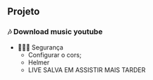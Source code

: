 ## Projeto 

### 🎶 Download music youtube

- 👮🏾‍♂️ Segurança
  - Configurar o cors;
  - Helmer
  - LIVE SALVA EM ASSISTIR MAIS TARDER
